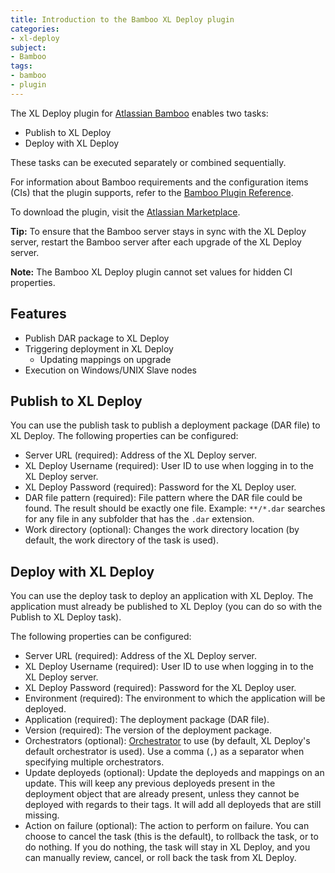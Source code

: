 ```yaml
---
title: Introduction to the Bamboo XL Deploy plugin
categories:
- xl-deploy
subject:
- Bamboo
tags:
- bamboo
- plugin
---
```


The XL Deploy plugin for [Atlassian Bamboo](https://www.atlassian.com/software/bamboo) enables two tasks:

* Publish to XL Deploy
* Deploy with XL Deploy

These tasks can be executed separately or combined sequentially.

For information about Bamboo requirements and the configuration items (CIs) that the plugin supports, refer to the [Bamboo Plugin Reference](/xl-deploy/latest/bamboo-plugin/index.html). 

To download the plugin, visit the [Atlassian Marketplace](https://marketplace.atlassian.com/plugins/com.xebialabs.deployit.plugin.bamboo-deployit-plugin/server/overview).

**Tip:** To ensure that the Bamboo server stays in sync with the XL Deploy server, restart the Bamboo server after each upgrade of the XL Deploy server.

**Note:** The Bamboo XL Deploy plugin cannot set values for hidden CI properties.

## Features

* Publish DAR package to XL Deploy
* Triggering deployment in XL Deploy
    * Updating mappings on upgrade
* Execution on Windows/UNIX Slave nodes

## Publish to XL Deploy

You can use the publish task to publish a deployment package (DAR file) to XL Deploy. The following properties can be configured:

* Server URL (required): Address of the XL Deploy server.
* XL Deploy Username (required): User ID to use when logging in to the XL Deploy server.
* XL Deploy Password (required): Password for the XL Deploy user.
* DAR file pattern (required): File pattern where the DAR file could be found. The result should be exactly one file. Example: `**/*.dar` searches for any file in any subfolder that has the `.dar` extension.
* Work directory (optional): Changes the work directory location (by default, the work directory of the task is used).

## Deploy with XL Deploy

You can use the deploy task to deploy an application with XL Deploy. The application must already be published to XL Deploy (you can do so with the Publish to XL Deploy task).

The following properties can be configured:

* Server URL (required): Address of the XL Deploy server.
* XL Deploy Username (required): User ID to use when logging in to the XL Deploy server.
* XL Deploy Password (required): Password for the XL Deploy user.
* Environment (required): The environment to which the application will be deployed.
* Application (required): The deployment package (DAR file).
* Version (required): The version of the deployment package.
* Orchestrators (optional): [Orchestrator](/xl-deploy/concept/types-of-orchestrators-in-xl-deploy.html) to use (by default, XL Deploy's default orchestrator is used). Use a comma (`,`) as a separator when specifying multiple orchestrators.
* Update deployeds (optional): Update the deployeds and mappings on an update. This will keep any previous deployeds present in the deployment object that are already present, unless they cannot be deployed with regards to their tags. It will add all deployeds that are still missing.
* Action on failure (optional): The action to perform on failure. You can choose to cancel the task (this is the default), to rollback the task, or to do nothing. If you do nothing, the task will stay in XL Deploy, and you can manually review, cancel, or roll back the task from XL Deploy.
